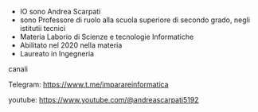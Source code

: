 
- IO sono Andrea Scarpati
- sono Professore di ruolo alla scuola superiore di secondo grado, negli istitutii tecnici
- Materia Laborio di Scienze e tecnologie Informatiche
- Abilitato nel 2020 nella materia
- Laureato in Ingegneria

canali

Telegram: https://www.t.me/imparareinformatica

youtube: https://www.youtube.com/@andreascarpati5192
